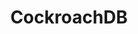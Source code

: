 ---
title: CockroachDB
isOfficial: true
categories:
  - database
docs:
  - id: java
    url: https://www.testcontainers.org/modules/databases/cockroachdb/
    example: |
      ```
      var cockroach = new new CockroachContainer(DockerImageName.parse("cockroachdb/cockroach:v22.2.3"));
      cockroach.start()
      ```
description: |
  What is this
---